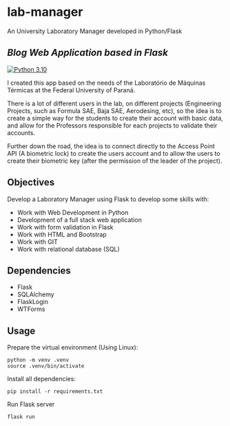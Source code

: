 # lab-manager
An University Laboratory Manager developed in Python/Flask

## _Blog Web Application based in Flask_
[![Python 3.10](https://img.shields.io/badge/python-3.10-blue.svg)](https://www.python.org/downloads/release/python-3100/)

I created this app based on the needs of the Laboratório de Máquinas Térmicas at the Federal University of Paraná.

There is a lot of different users in the lab, on different projects (Engineering Projects, such as Formula SAE, Baja SAE, Aerodesing, etc), so the idea is to create a simple way for the students to create their account with basic data, and allow for the Professors responsible for each projects to validate their accounts.

Further down the road, the idea is to connect directly to the Access Point API (A biometric lock) to create the users account and to allow the users to create their biometric key (after the permission of the leader of the project).

## Objectives

Develop a Laboratory Manager using Flask to develop some skills with:

* Work with Web Development in Python
* Development of a full stack web application
* Work with form validation in Flask
* Work with HTML and Bootstrap
* Work with GIT
* Work with relational database (SQL)

## Dependencies

* Flask
* SQLAlchemy
* FlaskLogin
* WTForms

## Usage

Prepare the virtual environment (Using Linux):

    python -m venv .venv
    source .venv/bin/activate

Install all dependencies:

    pip install -r requirements.txt

Run Flask server
    
    flask run
